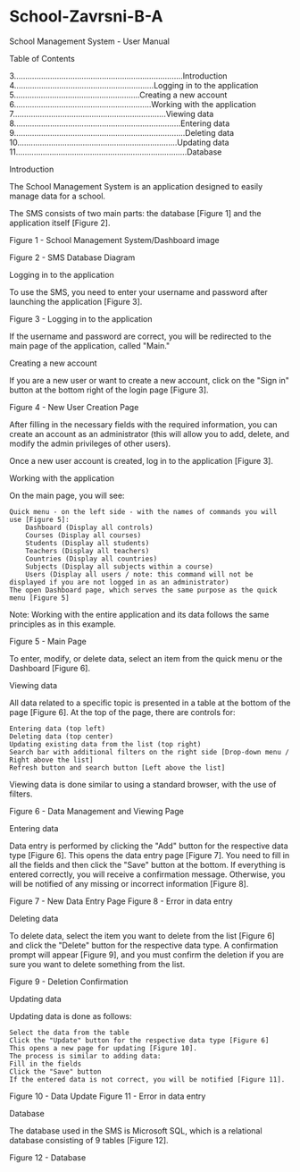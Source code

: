 # School-Zavrsni-B-A






















School Management System - User Manual

Table of Contents

3...........................................................................Introduction
4..............................................................Logging in to the application
5........................................................Creating a new account
6.............................................................Working with the application
7....................................................................Viewing data
8..........................................................................Entering data
9............................................................................Deleting data
10.......................................................................Updating data
11............................................................................Database

Introduction

The School Management System is an application designed to easily manage data for a school.

The SMS consists of two main parts: the database [Figure 1] and the application itself [Figure 2].

Figure 1 - School Management System/Dashboard
image

Figure 2 - SMS Database Diagram

Logging in to the application

To use the SMS, you need to enter your username and password after launching the application [Figure 3].

Figure 3 - Logging in to the application

If the username and password are correct, you will be redirected to the main page of the application, called "Main."

Creating a new account

If you are a new user or want to create a new account, click on the "Sign in" button at the bottom right of the login page [Figure 3].

Figure 4 - New User Creation Page

After filling in the necessary fields with the required information, you can create an account as an administrator (this will allow you to add, delete, and modify the admin privileges of other users).

Once a new user account is created, log in to the application [Figure 3].

Working with the application

On the main page, you will see:

    Quick menu - on the left side - with the names of commands you will use [Figure 5]:
        Dashboard (Display all controls)
        Courses (Display all courses)
        Students (Display all students)
        Teachers (Display all teachers)
        Countries (Display all countries)
        Subjects (Display all subjects within a course)
        Users (Display all users / note: this command will not be displayed if you are not logged in as an administrator)
    The open Dashboard page, which serves the same purpose as the quick menu [Figure 5]

Note: Working with the entire application and its data follows the same principles as in this example.

Figure 5 - Main Page

To enter, modify, or delete data, select an item from the quick menu or the Dashboard [Figure 6].

Viewing data

All data related to a specific topic is presented in a table at the bottom of the page [Figure 6].
At the top of the page, there are controls for:

    Entering data (top left)
    Deleting data (top center)
    Updating existing data from the list (top right)
    Search bar with additional filters on the right side [Drop-down menu / Right above the list]
    Refresh button and search button [Left above the list]

Viewing data is done similar to using a standard browser, with the use of filters.

Figure 6 - Data Management and Viewing Page

Entering data

Data entry is performed by clicking the "Add" button for the respective data type [Figure 6].
This opens the data entry page [Figure 7].
You need to fill in all the fields and then click the "Save" button at the bottom.
If everything is entered correctly, you will receive a confirmation message.
Otherwise, you will be notified of any missing or incorrect information [Figure 8].

Figure 7 - New Data Entry Page
Figure 8 - Error in data entry

Deleting data

To delete data, select the item you want to delete from the list [Figure 6] and click the "Delete" button for the respective data type.
A confirmation prompt will appear [Figure 9], and you must confirm the deletion if you are sure you want to delete something from the list.

Figure 9 - Deletion Confirmation

Updating data

Updating data is done as follows:

    Select the data from the table
    Click the "Update" button for the respective data type [Figure 6]
    This opens a new page for updating [Figure 10].
    The process is similar to adding data:
    Fill in the fields
    Click the "Save" button
    If the entered data is not correct, you will be notified [Figure 11].

Figure 10 - Data Update
Figure 11 - Error in data entry

Database

The database used in the SMS is Microsoft SQL, which is a relational database consisting of 9 tables [Figure 12].

Figure 12 - Database






